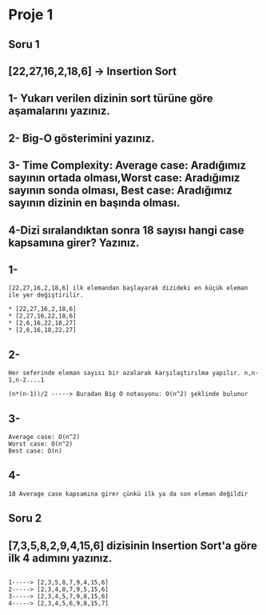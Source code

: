 # Proje 1
## Soru 1
## [22,27,16,2,18,6] -> Insertion Sort
## 1- Yukarı verilen dizinin sort türüne göre aşamalarını yazınız.
## 2- Big-O gösterimini yazınız.
## 3- Time Complexity: Average case: Aradığımız sayının ortada olması,Worst case: Aradığımız sayının sonda olması, Best case: Aradığımız sayının dizinin en başında olması.
## 4-Dizi sıralandıktan sonra 18 sayısı hangi case kapsamına girer? Yazınız.

## 1- 
    [22,27,16,2,18,6] ilk elemandan başlayarak dizideki en küçük eleman ile yer değiştirilir.

    * [22,27,16,2,18,6]
    * [2,27,16,22,18,6]
    * [2,6,16,22,18,27]
    * [2,6,16,18,22,27]

## 2-
    Her seferinde eleman sayısı bir azalarak karşılaştırılma yapılır. n,n-1,n-2....1

    (n*(n-1))/2 -----> Buradan Big O notasyonu: O(n^2) şeklinde bulunur

## 3-
    Average case: O(n^2)
    Worst case: O(n^2)
    Best case: O(n)

## 4-
    18 Average case kapsamına girer çünkü ilk ya da son eleman değildir

## Soru 2
## [7,3,5,8,2,9,4,15,6] dizisinin Insertion Sort'a göre ilk 4 adımını yazınız.

## 
    1-----> [2,3,5,8,7,9,4,15,6]
    2-----> [2,3,4,8,7,9,5,15,6]
    3-----> [2,3,4,5,7,9,8,15,6]
    4-----> [2,3,4,5,6,9,8,15,7]